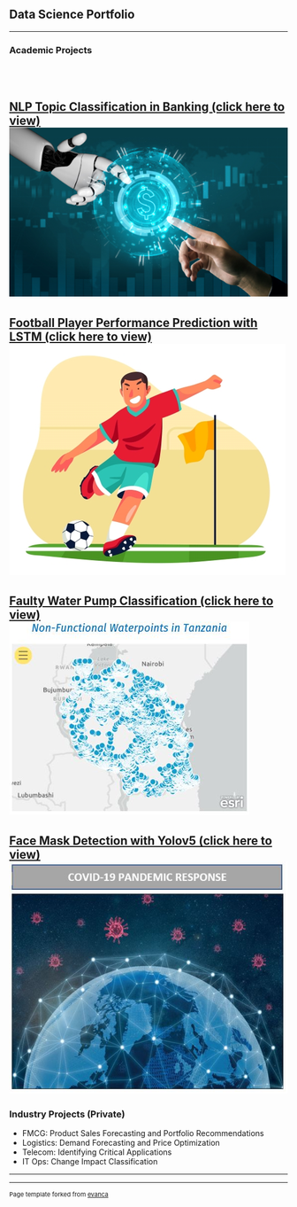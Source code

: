 ## Data Science Portfolio

---

### Academic Projects

<br/><br/>

[NLP Topic Classification in Banking (click here to view)](/NLP_Classification.md)
<br/>
<img src="images/nlp_cover1.PNG?raw=true"/>
<br/>
---
[Football Player Performance Prediction with LSTM (click here to view)](/FPL_prediction_main.md)
<br/>
<img src="images/footballplayer1.jpg?raw=true"/>
<br/>
---
[Faulty Water Pump Classification (click here to view)](/pump_it_up.md)
<br/>
<img src="images/pump_cover.JPG?raw=true"/>
<br/>
---
[Face Mask Detection with Yolov5 (click here to view)](/FaceMaskDetection.md)
<br/>
<img src="images/facemask-covid19.JPG?raw=true"/>
<br/>
---

### Industry Projects (Private)

- FMCG: Product Sales Forecasting and Portfolio Recommendations
- Logistics: Demand Forecasting and Price Optimization
- Telecom: Identifying Critical Applications
- IT Ops: Change Impact Classification

---




---
<p style="font-size:11px">Page template forked from <a href="https://github.com/evanca/quick-portfolio">evanca</a></p>
<!-- Remove above link if you don't want to attibute -->
